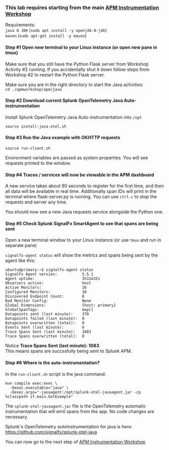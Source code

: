 ### This lab requires starting from the main [APM Instrumentation Workshop](../workshop-steps/3-workshop-labs.md)

Requirements:  
`java 8 JDK` (`sudo apt install -y openjdk-8-jdk`)  
`maven` (`sudo apt-get install -y maven`)

#### Step #1 Open new terminal to your Linux instance (or open new pane in tmux)

Make sure that you still have the Python Flask server from Workshop Activity #2 running. If you accidentally shut it down follow steps from Workshop #2 to restart the Python Flask server.

Make sure you are in the right directory to start the Java activities:  
`cd ./apmworkshop/apm/java`

#### Step #2 Download current Splunk OpenTelemetry Java Auto-instrumentation

Install Splunk OpenTelemetry Java Auto-instrumentation into `/opt`  

`source install-java-otel.sh`

#### Step #3 Run the Java example with OKHTTP requests

```
source run-client.sh
```
Environment variables are passed as system properties.
You will see requests printed to the window.

#### Step #4 Traces / services will now be viewable in the APM dashboard

A new service takes about 90 seconds to register for the first time, and then all data will be available in real time.
Additionally span IDs will print in the terminal where flask-server.py is running.
You can use `ctrl-c` to stop the requests and server any time.

You should now see a new Java requests service alongside the Python one.

#### Step #5 Check Splunk SignalFx SmartAgent to see that spans are being sent

Open a new terminal window to your Linux instance (or use `tmux` and run in separate pane)

`signalfx-agent status` will show the metrics and spans being sent by the agent like this:

```
ubuntu@primary:~$ signalfx-agent status
SignalFx Agent version:           5.5.1
Agent uptime:                     1h31m32s
Observers active:                 host
Active Monitors:                  10
Configured Monitors:              10
Discovered Endpoint Count:        8
Bad Monitor Config:               None
Global Dimensions:                {host: primary}
GlobalSpanTags:                   map[]
Datapoints sent (last minute):    370
Datapoints failed (last minute):  0
Datapoints overwritten (total):   0
Events Sent (last minute):        6
Trace Spans Sent (last minute):   1083
Trace Spans overwritten (total):  0
```

Notice **Trace Spans Sent (last minute):   1083**  
This means spans are succssfully being sent to Splunk APM.

 
#### Step #6 Where is the auto-instrumentation?

In the `run-client.sh` script is the java command:

```
mvn compile exec:exec \
  -Dexec.executable="java" \
  -Dexec.args="-javaagent:/opt/splunk-otel-javaagent.jar -cp %classpath sf.main.GetExample"
```

The `splunk-otel-javaagent.jar` file is the OpenTelemetry automatic instrumentation that will emit spans from the app. No code changes are necessary.

Splunk's OpenTelemetry autoinstrumentation for java is here: https://github.com/signalfx/splunk-otel-java

You can now go to the next step of [APM Instrumentation Workshop](../workshop-steps/3-workshop-labs.md)
